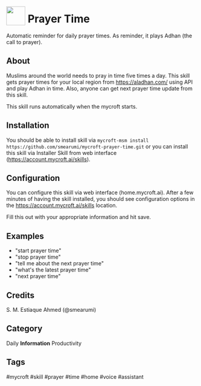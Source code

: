# <img src='https://raw.githack.com/FortAwesome/Font-Awesome/master/svgs/solid/mosque.svg' card_color='#000000' width='50' height='50' style='vertical-align:bottom'/> Prayer Time
Automatic reminder for daily prayer times. As reminder, it plays Adhan (the call to prayer).

## About 
Muslims around the world needs to pray in time five times a day. This skill gets
prayer times for your local region from https://aladhan.com/ using API and play Adhan
in time. Also, anyone can get next prayer time update from this skill.

This skill runs automatically when the mycroft starts.

## Installation
You should be able to install skill via `mycroft-msm install https://github.com/smearumi/mycroft-prayer-time.git` or you can install this skill via Installer Skill from web interface (https://account.mycroft.ai/skills).

## Configuration
You can configure this skill via web interface (home.mycroft.ai). After a few minutes of having the skill installed, you should see configuration options in the https://account.mycroft.ai/skills location.

Fill this out with your appropriate information and hit save.

## Examples 
* "start prayer time"
* "stop prayer time"
* "tell me about the next prayer time"
* "what's the latest prayer time"
* "next prayer time"


## Credits 
S. M. Estiaque Ahmed (@smearumi)



## Category
Daily
**Information**
Productivity

## Tags
#mycroft
#skill
#prayer
#time
#home
#voice
#assistant
